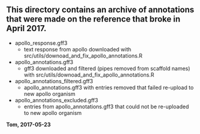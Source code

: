 ## This directory contains an archive of annotations that were made on the reference that broke in April 2017.

- apollo_response.gff3
    + text response from apollo downloaded with src/utils/downoad_and_fix_apollo_annotations.R
- apollo_annotations.gff3
    + gff3 downloaded and filtered (pipes removed from scaffold names) with src/utils/downoad_and_fix_apollo_annotations.R
- apollo_annotations_filtered.gff3
    + apollo_annotations.gff3 with entries removed that failed re-upload to new apollo organism
- apollo_annotations_excluded.gff3
    + entries from apollo_annotations.gff3 that could not be re-uploaded to new apollo organism

**Tom, 2017-05-23**
